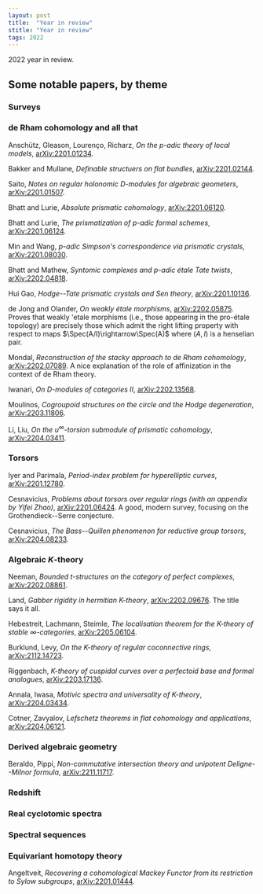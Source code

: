 ```yaml
---
layout: post
title:  "Year in review"
stitle: "Year in review"
tags: 2022
---
```

<div style="display:none">
$
\newcommand\nil{\mathrm{nil}}
\newcommand\gfrak{\mathfrak{g}}
\newcommand\A{\mathrm{A}}
\newcommand\B{\mathrm{B}}
\newcommand\C{\mathrm{C}}
\newcommand\D{\mathrm{D}}
\newcommand\E{\mathrm{E}}
\newcommand\F{\mathrm{F}}
\newcommand\G{\mathrm{G}}
\newcommand\H{\mathrm{H}}
\newcommand\h{\mathrm{h}}
\newcommand\K{\mathrm{K}}
\newcommand\L{\mathrm{L}}
\newcommand\M{\mathrm{M}}
\newcommand\N{\mathrm{N}}
\newcommand\R{\mathrm{R}}
\newcommand\t{\mathrm{t}}
\newcommand{\bA}{\mathbf{A}}
\newcommand{\bG}{\mathbf{G}}
\newcommand{\bH}{\mathbf{H}}
\newcommand{\bP}{\mathbf{P}}
\newcommand{\bT}{\mathbf{T}}
\newcommand{\bW}{\mathbf{W}}
\newcommand{\Gm}{\bG_m}
\newcommand\Ascr{\mathcal{A}}
\newcommand\Cscr{\mathcal{C}}
\newcommand\Dscr{\mathcal{D}}
\newcommand\Escr{\mathcal{E}}
\newcommand\Fscr{\mathcal{F}}
\newcommand\Kscr{\mathcal{K}}
\newcommand\Lscr{\mathcal{L}}
\newcommand\Oscr{\mathcal{O}}
\newcommand\Perf{\mathrm{Perf}}
\newcommand\Perfscr{\mathcal{P}\mathrm{erf}}
\newcommand\Acscr{\mathcal{A}\mathrm{c}}
\newcommand\heart{\heartsuit}
\newcommand\cn{\mathrm{cn}}
\newcommand\op{\mathrm{op}}
\newcommand\gr{\mathrm{gr}}
\newcommand\Gr{\mathrm{Gr}}
\newcommand\fil{\mathrm{fil}}
\newcommand\Ho{\mathrm{Ho}}
\newcommand\dR{\mathrm{dR}}
\newcommand\dRhat{\widehat{\dR}}
\newcommand\we{\simeq}
\newcommand\Sym{\mathrm{Sym}}
\newcommand\HH{\mathrm{HH}}
\newcommand\HC{\mathrm{HC}}
\newcommand\HP{\mathrm{HP}}
\newcommand\TC{\mathrm{TC}}
\newcommand{\bMap}{\mathbf{Map}}
\newcommand{\End}{\mathrm{End}}
\newcommand{\Mod}{\mathrm{Mod}}
\newcommand{\coMod}{\mathrm{coMod}}
\newcommand{\Fun}{\mathrm{Fun}}
\newcommand{\bMap}{\mathbf{Map}}
\newcommand\bE{\mathbf{E}}
\newcommand\bZ{\mathbf{Z}}
\newcommand\bQ{\mathbf{Q}}
\newcommand\bC{\mathbf{C}}
\newcommand\bAM{\mathbf{AM}}
\newcommand\bLM{\mathbf{LM}}
\newcommand\Spec{\mathrm{Spec}\,}
\newcommand\CAlg{\mathrm{CAlg}}
\newcommand\aCAlg{\mathfrak{a}\CAlg}
\newcommand\dCAlg{\mathfrak{d}\CAlg}
\newcommand{\Cat}{\mathrm{Cat}}
\newcommand{\Sscr}{\mathcal{S}}
\newcommand{\poly}{\mathrm{poly}}
\newcommand{\perf}{\mathrm{perf}}
$
</div>

<!--ąëéèłü-->

2022 year in review.


## Some notable papers, by theme



###  Surveys



### de Rham cohomology and all that

Anschütz, Gleason, Lourenço, Richarz, *On the p-adic theory of local models*,
[arXiv:2201.01234](https://arxiv.org/abs/2201.01234).

Bakker and Mullane, *Definable structuers on flat bundles*,
[arXiv:2201.02144](https://arxiv.org/abs/2201.02144).

Saito, *Notes on regular holonomic D-modules for algebraic geometers*,
[arXiv:2201.01507](https://arxiv.org/abs/2201.01507).

Bhatt and Lurie, *Absolute prismatic cohomology*,
      [arXiv:2201.06120](https://arxiv.org/abs/2201.06120).

Bhatt and Lurie, *The prismatization of $p$-adic formal schemes*,
      [arXiv:2201.06124](https://arxiv.org/abs/2201.06124).

Min and Wang, *$p$-adic Simpson's correspondence via prismatic crystals*,
    [arXiv:2201.08030](https://arxiv.org/abs/2201.08030).

Bhatt and Mathew, *Syntomic complexes and p-adic étale Tate twists*,
      [arXiv:2202.04818](https://arxiv.org/abs/2202.04818).

Hui Gao, *Hodge--Tate prismatic crystals and Sen theory*,
    [arXiv:2201.10136](https://arxiv.org/abs/2201.10136).

de Jong and Olander, *On weakly étale morphisms*,
   [arXiv:2202.05875](https://arxiv.org/abs/2202.05875). Proves that weakly
   \'etale morphisms (i.e., those appearing in the pro-étale topology) are
   precisely those which admit the right lifting property with respect to maps
   $\Spec(A/I)\rightarrow\Spec(A)$ where $(A,I)$ is a henselian pair.

Mondal, *Reconstruction of the stacky approach to de Rham cohomology*,
    [arXiv:2202.07089](https://arxiv.org/abs/2202.07089). A nice explanation of
    the role of affinization in the context of de Rham theory.

Iwanari, *On $D$-modules of categories II*,
    [arXiv:2202.13568](https://arxiv.org/abs/2202.13568).

Moulinos, *Cogroupoid structures on the circle and the Hodge degeneration*,
    [arXiv:2203.11806](https://arxiv.org/abs/2203.11806).

Li, Liu, *On the $u^{\infty}$-torsion submodule of prismatic cohomology*,
    [arXiv:2204.03411](https://arxiv.org/abs/2204.03411).


### Torsors

Iyer and Parimala, *Period-index problem for hyperelliptic curves*,
     [arXiv:2201.12780](https://arxiv.org/abs/2201.12780).

Cesnavicius, *Problems about torsors over regular rings (with an appendix by Yifei
        Zhao)*, [arXiv:2201.06424](https://arxiv.org/abs/2201.06424). A good,
modern survey, focusing on the Grothendieck--Serre conjecture.

Cesnavicius, *The Bass--Quillen phenomenon for reductive group torsors*,
    [arXiv:2204.08233](https://arxiv.org/abs/2204.08233).



### Algebraic $K$-theory

Neeman, *Bounded t-structures on the category of perfect complexes*,
    [arXiv:2202.08861](https://arxiv.org/abs/2202.08861).

Land, *Gabber rigidity in hermitian K-theory*,
    [arXiv:2202.09676](https://arxiv.org/abs/2202.09676). The title says it
    all.

Hebestreit, Lachmann, Steimle, *The localisation theorem for the K-theory of
stable $\infty$-categories*,
       [arXiv:2205.06104](https://arxiv.org/abs/2205.06104).

Burklund, Levy, *On the K-theory of regular coconnective rings*,
    [arXiv:2112.14723](https://arxiv.org/abs/2112.14723).

Riggenbach, *K-theory of cuspidal curves over a perfectoid base and formal analogues*,
    [arXiv:2203.17136](https://arxiv.org/abs/2203.17136).

Annala, Iwasa, *Motivic spectra and universality of K-theory*,
    [arXiv:2204.03434](https://arxiv.org/abs/2204.03434).

Cotner, Zavyalov, *Lefschetz theorems in flat cohomology and applications*,
   [arXiv:2204.06121](https://arxiv.org/abs/2204.06121).



### Derived algebraic geometry

Beraldo, Pippi, *Non-commutative intersection theory and unipotent Deligne--Milnor formula*,
    [arXiv:2211.11717](https://arxiv.org/abs/2211.11717).

### Redshift



### Real cyclotomic spectra



### Spectral sequences



### Equivariant homotopy theory

Angeltveit, *Recovering a cohomological Mackey Functor from its restriction to
Sylow subgroups*,
      [arXiv:2201.01444](https://arxiv.org/abs/2201.01444).
